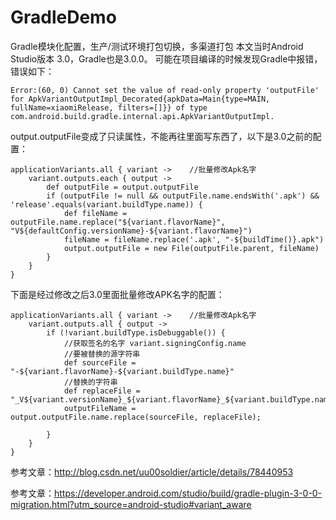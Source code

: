 # GradleDemo
Gradle模块化配置，生产/测试环境打包切换，多渠道打包
本文当时Android Studio版本 3.0，Gradle也是3.0.0。
可能在项目编译的时候发现Gradle中报错，错误如下：
```
Error:(60, 0) Cannot set the value of read-only property 'outputFile' for ApkVariantOutputImpl_Decorated{apkData=Main{type=MAIN, fullName=xiaomiRelease, filters=[]}} of type com.android.build.gradle.internal.api.ApkVariantOutputImpl.
```
output.outputFile变成了只读属性，不能再往里面写东西了，以下是3.0之前的配置：
```
applicationVariants.all { variant ->    //批量修改Apk名字
    variant.outputs.each { output ->
        def outputFile = output.outputFile
        if (outputFile != null && outputFile.name.endsWith('.apk') && 'release'.equals(variant.buildType.name)) {
            def fileName = outputFile.name.replace("${variant.flavorName}", "V${defaultConfig.versionName}-${variant.flavorName}")
            fileName = fileName.replace('.apk', "-${buildTime()}.apk")
            output.outputFile = new File(outputFile.parent, fileName)
        }
    }
}
```
下面是经过修改之后3.0里面批量修改APK名字的配置：
```
applicationVariants.all { variant ->    //批量修改Apk名字
    variant.outputs.all { output ->
        if (!variant.buildType.isDebuggable()) {
            //获取签名的名字 variant.signingConfig.name
            //要被替换的源字符串
            def sourceFile = "-${variant.flavorName}-${variant.buildType.name}"
            //替换的字符串
            def replaceFile = "_V${variant.versionName}_${variant.flavorName}_${variant.buildType.name}_${buildTime()}"
            outputFileName = output.outputFile.name.replace(sourceFile, replaceFile);
           
        }
    }
}
```
参考文章：http://blog.csdn.net/uu00soldier/article/details/78440953

参考文章：https://developer.android.com/studio/build/gradle-plugin-3-0-0-migration.html?utm_source=android-studio#variant_aware
